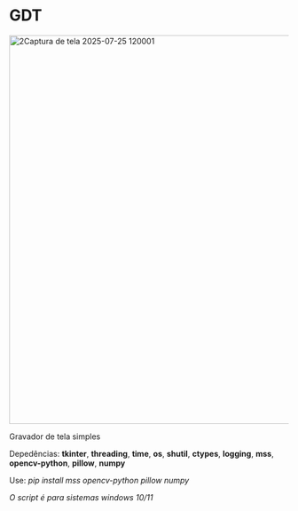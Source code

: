 # GDT
<img width="1537" height="701" alt="2Captura de tela 2025-07-25 120001" src="https://github.com/user-attachments/assets/796be81a-7cc3-4707-9cda-235b8bcc2df4" />

Gravador de tela simples

Depedências: **tkinter**, **threading**, **time**, **os**, **shutil**, **ctypes**, **logging**, **mss**, **opencv-python**, **pillow**, **numpy**

Use: *pip install mss opencv-python pillow numpy*

*O script é para sistemas windows 10/11*

